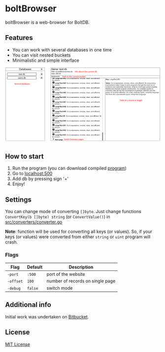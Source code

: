 # boltBrowser

boltBrowser is a web-browser for BoltDB.

## Features

+ You can work with several databases in one time
+ You can visit nested buckets
+ Minimalistic and simple interface

![123](stuff/screenshot.png)

## How to start

1. Run the program (you can download compiled [program](program/boltBrowser_v1.0.7z))
1. Go to [localhost:500](http://localhost:500)
1. Add db by pressing sign '+'
1. Enjoy!

## Settings

You can change mode of converting `[]byte`. Just change functions `ConvertKey(b []byte) string` (or `ConvertValue()`) in [src/converters/converter.go](src/converters/converters.go)

__Note__: function will be used for converting all keys (or values). So, if your keys (or values) were converted from either `string` or `uint` program will crash.

### Flags

Flag | Default | Description
---- | ------ | -------
`-port` | `:500` | port of the website
`-offset` | `100` | number of records on single page
`-debug` | `false` | switch mode

## Additional info

Initial work was undertaken on [Bitbucket](https://bitbucket.org/ShoshinNikita/boltbrowser).

## License

[MIT License](LICENSE)